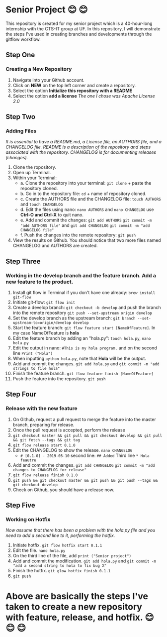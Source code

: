 # Senior Project :blush: :blush:
This repository is created for my senior project which is a 40-hour-long internship with the CTS-IT group at UF. In this repository, I will demonstrate the steps I've used in creating branches and developments through the gitflow workflow. 

## Step One
### Creating a New Repository
1. Navigate into your Github account. 
2. Click on __NEW__ on the top left corner and create a repository. 
3. Select the option __Initialize this repository with a README__
4. Select the option __add a license__ *The one I chose was Apache License 2.0*

## Step Two
### Adding Files
*It is essential to have a README.md, a License file, an AUTHORS file, and a CHANGELOG file. README is a description of the repository and steps associated with the repository. CHANGELOG is for documenting releases (changes).*
1. Clone the ropository. 
2. Open up Terminal. 
3. Within your Terminal:
	* a. Clone the repository into your terminal: ```git clone``` + paste the repository cloned.
	* b. Go in to the repository file: ```cd``` + name of repository cloned. 
	* c. Create the AUTHORS file and the CHANGELOG file: ```touch AUTHORS``` and ```touch CHANGELOG```
	* d. Edit the files using nano: ```nano AUTHORS``` and ```nano CHANGELOG``` use __Ctrl-O and Ctrl-X__ to quit nano. 
	* e. Add and commit the changes: ```git add AUTHORS``` ```git commit -m "add AUTHORS file"``` and ```git add CHANGELOG``` ```git commit -m "add CHANGELOG file"```
	* f. Push the changes into the remote repository: ```git push```
4. View the results on Github. You should notice that two more files named CHANGELOG and AUTHORS are created. 

## Step Three
### Working in the develop branch and the feature branch. Add a new feature to the product. 
1. Install git flow in Terminal if you don't have one already: ```brew install git-flow```
2. Initiate git-flow: ```git flow init```
3. Create a develop branch: ```git checkout -b develop``` and push the branch into the remote repository ```git push --set-upstream origin develop```
4. Set the develop branch as the upstream branch: ```git branch --set-upstream-to=origin/develop develop```
5. Start the feature branch: ```git flow feature start [NameOfFeature]```. In my case NameOfFeature is __hola__
6. Edit the feature branch by adding an "hola.py": ```touch hola.py```, ```nano hola.py```
7. Edit the output in nano: ```#This is my hola program.``` and on the second line ```Print ("Hola")```
8. When inputting ```python hola.py```, note that __Hola__ will be the output. 
9. Add and commit the changes. ```git add hola.py``` and ```git commit -m "add strings to file hola"```
10. Finish the feature branch. ```git flow feature finish [NameOfFeature]```
11. Push the feature into the repository. ```git push```

## Step Four
### Release with the new feature
1. On Github, request a pull request to merge the feature into the master branch, preparing for release. 
2. Once the pull request is accepted, perform the release
3. ```git checkout master && git pull && git checkout develop && git pull && git fetch --tags && git tag```
4. ```git flow release start 0.1.0```
5. Edit the CHANGELOG to show the release. ```nano CHANGELOG```
	* ```# [0.1.0] - 2019-05-10``` second line: ```## Added``` Third line ```* Hola feautre```
6. Add and commit the changes. ```git add CHANGELOG``` ```git commit -m "add changes to CHANGELOG for release"```
7. ```git flow release finish 0.1.0```
8. ```git push && git checkout master && git push && git push --tags && git checkout develop```
9. Check on Github, you should have a release now. 

## Step Five
### Working on Hotfix
*Now assume that there has been a problem with the hola.py file and you need to add a second line to it, performing the hotfix.*
1. Initiate hotfix. ```git flow hotfix start 0.1.1```
2. Edit the file. ```nano hola.py```
3. On the third line of the file, add ```print ("Senior project")```
4. Add and commit the modification. ```git add hola.py``` and ```git commit -m "add a second string to hola to fix bug X"```
5. Finish the hotfix. ```git glow hotfix finish 0.1.1```
6. ```git push```

# Above are basically the steps I've taken to create a new repository with feature, release, and hotfix. :blush: :blush: :blush:
